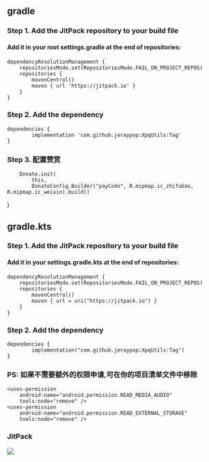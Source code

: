 ## gradle
### Step 1. Add the JitPack repository to your build file
#### Add it in your root settings.gradle at the end of repositories:
	dependencyResolutionManagement {
		repositoriesMode.set(RepositoriesMode.FAIL_ON_PROJECT_REPOS)
		repositories {
			mavenCentral()
			maven { url 'https://jitpack.io' }
		}
	}
### Step 2. Add the dependency
	dependencies {
	        implementation 'com.github.jeraypop:XpqUtils:Tag'
	}

### Step 3. 配置赞赏
        Donate.init(
            this,
            DonateConfig.Builder("payCode", R.mipmap.ic_zhifubao, R.mipmap.ic_weixin).build()
)

## gradle.kts
### Step 1. Add the JitPack repository to your build file
#### Add it in your settings.gradle.kts at the end of repositories:
	dependencyResolutionManagement {
		repositoriesMode.set(RepositoriesMode.FAIL_ON_PROJECT_REPOS)
		repositories {
			mavenCentral()
			maven { url = uri("https://jitpack.io") }
		}
	}
### Step 2. Add the dependency
	dependencies {
	        implementation("com.github.jeraypop:XpqUtils:Tag")
	}

### PS: 如果不需要额外的权限申请,可在你的项目清单文件中移除
    <uses-permission
        android:name="android.permission.READ_MEDIA_AUDIO"
        tools:node="remove" />
    <uses-permission
        android:name="android.permission.READ_EXTERNAL_STORAGE"
        tools:node="remove" />

### JitPack
[![](https://jitpack.io/v/jeraypop/XpqUtils.svg)](https://jitpack.io/#jeraypop/XpqUtils)

